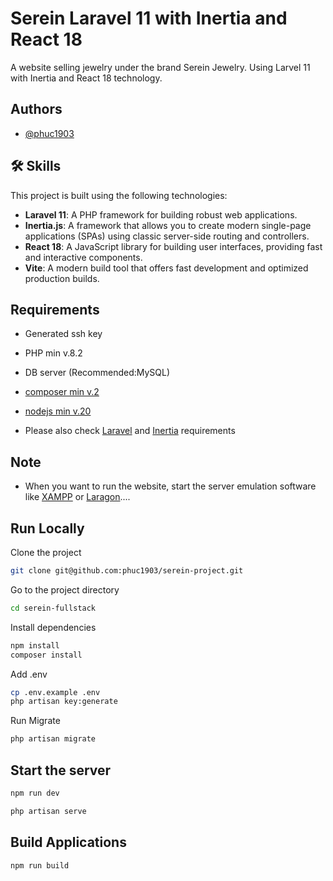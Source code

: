 
# Serein Laravel 11 with Inertia and React 18

A website selling jewelry under the brand Serein Jewelry. Using Larvel 11 with Inertia and React 18 technology.




## Authors

- [@phuc1903](https://github.com/phuc1903)

## 🛠 Skills
This project is built using the following technologies:

- **Laravel 11**: A PHP framework for building robust web applications.
- **Inertia.js**: A framework that allows you to create modern single-page applications (SPAs) using classic server-side routing and controllers.
- **React 18**: A JavaScript library for building user interfaces, providing fast and interactive components.
- **Vite**: A modern build tool that offers fast development and optimized production builds.

## Requirements
- Generated ssh key

- PHP min v.8.2

- DB server (Recommended:MySQL)

- [composer min v.2](https://getcomposer.org/download/)

- [nodejs min v.20](https://nodejs.org/en/download/prebuilt-installer)

- Please also check [Laravel](https://laravel.com/docs/11.x) and [Inertia](https://inertiajs.com/) requirements

## Note
- When you want to run the website, start the server emulation software like [XAMPP](https://www.apachefriends.org/download.html) or [Laragon](https://laragon.org/download/)....

## Run Locally

Clone the project

```bash
git clone git@github.com:phuc1903/serein-project.git
```

Go to the project directory

```bash
cd serein-fullstack
``` 

Install dependencies

```bash
npm install
composer install
```

Add .env

```bash
cp .env.example .env
php artisan key:generate
```

Run Migrate

```bash
php artisan migrate
```

## Start the server

```bash
npm run dev
```

```bash
php artisan serve
```
## Build Applications

```bash
npm run build
```
